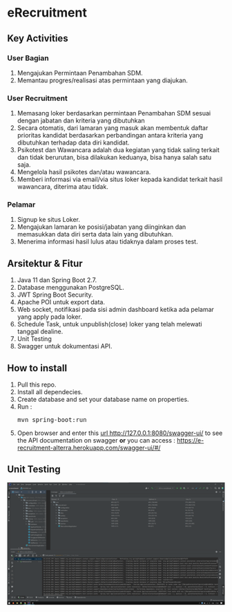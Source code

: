 # eRecruitment

## Key Activities

### **User Bagian**

1. Mengajukan Permintaan Penambahan SDM.
2. Memantau progres/realisasi atas permintaan yang diajukan.

### **User Recruitment**

1. Memasang loker berdasarkan permintaan Penambahan SDM sesuai dengan jabatan dan kriteria yang dibutuhkan
2. Secara otomatis, dari lamaran yang masuk akan membentuk daftar prioritas kandidat berdasarkan perbandingan
   antara kriteria yang dibutuhkan terhadap data diri kandidat.
3. Psikotest dan Wawancara adalah dua kegiatan yang tidak saling terkait dan tidak berurutan, bisa dilakukan keduanya,
   bisa hanya salah satu saja.
4. Mengelola hasil psikotes dan/atau wawancara.
5. Memberi informasi via email/via situs loker kepada kandidat terkait hasil wawancara, diterima atau tidak.

### **Pelamar**

1. Signup ke situs Loker.
2. Mengajukan lamaran ke posisi/jabatan yang diinginkan dan memasukkan data diri serta data lain yang dibutuhkan.
3. Menerima informasi hasil lulus atau tidaknya dalam proses test.

## Arsitektur & Fitur

1. Java 11 dan Spring Boot 2.7.
2. Database menggunakan PostgreSQL.
3. JWT Spring Boot Security.
4. Apache POI untuk export data.
5. Web socket, notifikasi pada sisi admin dashboard ketika ada pelamar yang apply pada loker.
6. Schedule Task, untuk unpublish(close) loker yang telah melewati tanggal dealine.
7. Unit Testing
8. Swagger untuk dokumentasi API.

## How to install

1. Pull this repo.
2. Install all dependecies.
3. Create database and set your database name on properties.
4. Run : <pre>mvn spring-boot:run</pre>
5. Open browser and enter this <a href="http://127.0.0.1:8080/swagger-ui/">url http://127.0.0.1:8080/swagger-ui/ </a>
   to see the API documentation on swagger **or** you can access : https://e-recruitment-alterra.herokuapp.com/swagger-ui/#/

## Unit Testing
<img src="unitTestBackend.png" />
